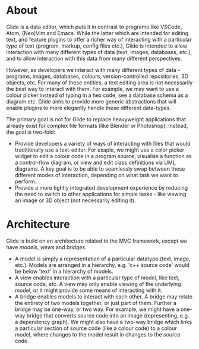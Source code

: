 # About

Glide is a data editor, which puts it in contrast to programe like VSCode,
Atom, (Neo)Vim and Emacs. While the latter which are intended for editing
text, and feature plugins to offer a richer way of interacting with a particular
type of text (program, markup, config files etc.), Glide is intended to allow
interaction with many different types of data (text, images, databases, etc.),
and to allow interaction with this data from many different perspectives.

However, as developers we interact with many different types of data - programs,
images, databases, colours, version-controlled repositories, 3D objects,
etc. For many of these entities, a text editing area is not necessarily the best
way to interact with them. For example, we may want to use a colour picker
instead of typing in a hex code, see a database schema as a diagram etc. Glide
aims to provide more generic abstractions that will enable plugins to more
elegantly handle these different data-types.

The primary goal is not for Glide to replace heavyweight applications that
already exist for complex file formats (like Blender or Photoshop). Instead, the
goal is two-fold:
+ Provide developers a variety of ways of interacting with files that would
  traditionally use a text-editor. For exaple, we might use a color picker
  widget to edit a colour code in a program source, visualise a function
  as a control-flow diagram, or view and edit class definitions via UML
  diagrams. A key goal is to be able to seamlessly swap between these different
  modes of interaction, depending on what task we want to perform.
+ Provide a more tightly integrated development experience by reducing the need
  to switch to other applications for simple tasks - like viewing an image or 3D
  object (not necessarily editing it).


# Architecture

Glide is build on an architecture related to the MVC framework, except we have
*models*, *views* and *bridges*. 

+ A model is simply a representation of a particular datatype (text, image,
  etc.). Models are arranged in a hierarchy, e.g. 'c++ source code' would be
  below 'text' in a hierarchy of models.
+ A view enables interaction with a particular type of model, like text, source
  code, etc. A view may only enable viewing of the underlying model, or it might
  provide some means of interacting with it. 
+ A bridge enables models to interact with each other. A bridge may relate the
  entirety of two models together, or just part of them. Further a bridge may be
  one-way, or two way. For example, we might have a one-way bridge that converts
  source code into an image (representing, e.g. a dependency graph). We might
  also have a two-way bridge which links a particular section of source code
  (like a colour code) to a colour model, where changes to the model result in
  changes to the source code. 
  
